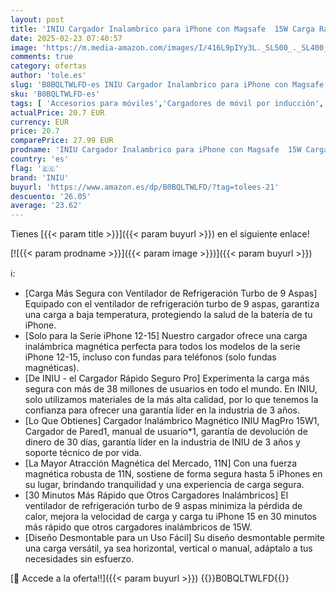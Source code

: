 ```yaml
---
layout: post
title: 'INIU Cargador Inalambrico para iPhone con Magsafe  15W Carga Rápida Cargador Magnético con Enfriamiento Eficiente para iPhone 16 15 Pro MAX  iPhone 14 Plus  13  12  Adaptador USB-C y Cable Incluidos '
date: 2025-02-23 07:40:57
image: 'https://m.media-amazon.com/images/I/416L9pIYy3L._SL500_._SL400_.jpg'
comments: true
category: ofertas
author: 'tole.es'
slug: 'B0BQLTWLFD-es INIU Cargador Inalambrico para iPhone con Magsafe 15W...'
sku: 'B0BQLTWLFD-es'
tags: [ 'Accesorios para móviles','Cargadores de móvil por inducción','Cargadores para móviles','Comunicación móvil y accesorios','Electrónica','iniu','iphone','magsafe','🇪🇸', ]
actualPrice: 20.7 EUR
currency: EUR
price: 20.7
comparePrice: 27.99 EUR
prodname: 'INIU Cargador Inalambrico para iPhone con Magsafe  15W Carga Rápida Cargador Magnético con Enfriamiento Eficiente para iPhone 16 15 Pro MAX  iPhone 14 Plus  13  12  Adaptador USB-C y Cable Incluidos '
country: 'es'
flag: '🇪🇸'
brand: 'INIU'
buyurl: 'https://www.amazon.es/dp/B0BQLTWLFD/?tag=tolees-21'
descuento: '26.05'
average: '23.62'
---
```


Tienes [{{< param title >}}]({{< param buyurl >}}) en el siguiente enlace!

[![{{< param prodname >}}]({{< param image >}})]({{< param buyurl >}})

ℹ️:

- [Carga Más Segura con Ventilador de Refrigeración Turbo de 9 Aspas] Equipado con el ventilador de refrigeración turbo de 9 aspas, garantiza una carga a baja temperatura, protegiendo la salud de la batería de tu iPhone.
- [Solo para la Serie iPhone 12-15] Nuestro cargador ofrece una carga inalámbrica magnética perfecta para todos los modelos de la serie iPhone 12-15, incluso con fundas para teléfonos (solo fundas magnéticas).
- [De INIU - el Cargador Rápido Seguro Pro] Experimenta la carga más segura con más de 38 millones de usuarios en todo el mundo. En INIU, solo utilizamos materiales de la más alta calidad, por lo que tenemos la confianza para ofrecer una garantía líder en la industria de 3 años.
- [Lo Que Obtienes] Cargador Inalámbrico Magnético INIU MagPro 15W1, Cargador de Pared1, manual de usuario*1, garantía de devolución de dinero de 30 días, garantía líder en la industria de INIU de 3 años y soporte técnico de por vida.
- [La Mayor Atracción Magnética del Mercado, 11N] Con una fuerza magnética robusta de 11N, sostiene de forma segura hasta 5 iPhones en su lugar, brindando tranquilidad y una experiencia de carga segura.
- [30 Minutos Más Rápido que Otros Cargadores Inalámbricos] El ventilador de refrigeración turbo de 9 aspas minimiza la pérdida de calor, mejora la velocidad de carga y carga tu iPhone 15 en 30 minutos más rápido que otros cargadores inalámbricos de 15W.
- [Diseño Desmontable para un Uso Fácil] Su diseño desmontable permite una carga versátil, ya sea horizontal, vertical o manual, adáptalo a tus necesidades sin esfuerzo.

[🛒 Accede a la oferta!!]({{< param buyurl >}})
{{<world>}}B0BQLTWLFD{{</world>}}
